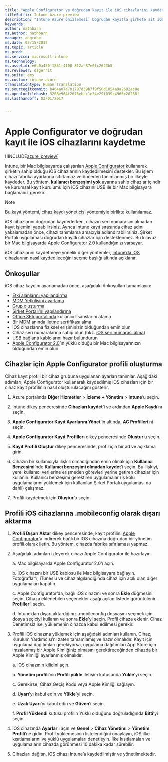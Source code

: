 ```yaml
---
title: "Apple Configurator ve doğrudan kayıt ile iOS cihazlarını kaydetme"
titleSuffix: Intune Azure preview
description: "Intune Azure önizlemesi: Doğrudan kayıtla şirkete ait iOS cihazlarını kaydetmek için Apple Configurator’ı kullanmayı öğrenin."
keywords: 
author: nathbarn
ms.author: nathbarn
manager: angrobe
ms.date: 02/15/2017
ms.topic: article
ms.prod: 
ms.service: microsoft-intune
ms.technology: 
ms.assetid: e6c0a430-1851-4108-812a-87e0fc2623b5
ms.reviewer: dagerrit
ms.suite: ems
ms.custom: intune-azure
translationtype: Human Translation
ms.sourcegitcommit: b464a07e701797d39b7f9f50d1854a9a2682ac8e
ms.openlocfilehash: 3208e964f2676ebcc1e54e29f039c4965c20238f
ms.lasthandoff: 03/01/2017


---
```


# <a name="enroll-ios-devices-with-apple-configurator-and-direct-enrollment"></a>Apple Configurator ve doğrudan kayıt ile iOS cihazlarını kaydetme 

[!INCLUDE[azure_preview](../includes/azure_preview.md)]

Intune, bir Mac bilgisayarda çalıştırılan [Apple Configurator](https://itunes.apple.com/us/app/apple-configurator-2/id1037126344?mt=12) kullanarak şirketin sahip olduğu iOS cihazlarının kaydedilmesini destekler. Bu işlem cihazı fabrika ayarlarına sıfırlamaz ve önceden tanımlanmış bir ilkeyle kaydeder. Bu yöntem, **kullanıcı benzeşimi yok** ayarına sahip cihazlar içindir ve kurumsal kayıt kurulumu için iOS cihazını USB ile bir Mac bilgisayara bağlamanız gerekir.

>[!NOTE]
>Bu kayıt yöntemi, [cihaz kaydı yöneticisi](enroll-devices-using-device-enrollment-manager.md) yöntemiyle birlikte kullanılamaz.

iOS cihazlarını doğrudan kaydederken, cihazın seri numarasını almadan kayıt işlemini yapabilirsiniz. Ayrıca Intune kayıt sırasında cihaz adını yakalamadan önce, cihazı tanımlama amacıyla adlandırabilirsiniz. Şirket Portalı uygulaması doğrudan kayıtlı cihazlar için desteklenmez. Bu kılavuz bir Mac bilgisayarda Apple Configurator 2.0 kullandığınızı varsayar.

iOS cihazlarını kaydetmeye yönelik diğer yöntemler, [Intune’da iOS cihazlarının nasıl kaydedileceğini seçme](choose-ios-enrollment-method.md) başlığı altında açıklanır.


## <a name="prerequisites"></a>Önkoşullar

iOS cihaz kaydını ayarlamadan önce, aşağıdaki önkoşulları tamamlayın:

- [Etki alanlarını yapılandırma](https://docs.microsoft.com/intune/get-started/start-with-a-paid-subscription-to-microsoft-intune-step-2)
- [MDM Yetkilisini ayarlama](set-mdm-authority.md)
- [Grup oluşturma](https://docs.microsoft.com/intune/get-started/start-with-a-paid-subscription-to-microsoft-intune-step-5)
- [Şirket Portalı’nı yapılandırma](/intune-azure/manage-apps/company-portal-app)
- [Office 365 portalında](http://go.microsoft.com/fwlink/p/?LinkId=698854) kullanıcı lisanslarını atama
- [Bir MDM anında iletme sertifikası alma](get-an-apple-mdm-push-certificate.md)
- iOS cihazlarına fiziksel erişiminizin olduğundan emin olun
- Cihaz seri numaralarına sahip olun (bkz. [iOS seri numarası alma](https://support.apple.com//HT204308))
- USB bağlantı kablolarını hazır bulundurun
- [Apple Configurator 2.0](https://itunes.apple.com/us/app/apple-configurator-2/id1037126344?mt=12)’ın yüklü olduğu bir Mac bilgisayarınızın olduğundan emin olun

## <a name="create-an-apple-configurator-profile-for-devices"></a>Cihazlar için Apple Configurator profili oluşturma

Cihaz kayıt profili bir cihaz grubuna uygulanan ayarları tanımlar. Aşağıdaki adımları, Apple Configurator kullanarak kaydedilmiş iOS cihazları için bir cihaz kayıt profilinin nasıl oluşturulacağını gösterir.

1. Azure portalında **Diğer Hizmetler** > **İzleme + Yönetim** > **Intune**’u seçin.

2. Intune dikey penceresinde **Cihazları kaydet**’i ve ardından **Apple Kaydı**’nı seçin.

3. **Apple Configurator Kayıt Ayarlarını Yönet**’in altında, **AC Profilleri**’ni seçin.

4. **Apple Configurator Kayıt Profilleri** dikey penceresinde **Oluştur**’u seçin.

5. **Kayıt Profili Oluştur** dikey penceresinde, profil için bir ad ve açıklama girin.

6. Cihazın bir kullanıcıyla ilişkili olmadığından emin olmak için **Kullanıcı Benzeşimi**’nde **Kullanıcı benzeşimi olmadan kaydet**’i seçin. Bu ilişkiyi, yerel kullanıcı verilerine erişmeden görevleri yerine getiren cihazlar için kullanın. Kullanıcı benzeşimi gerektiren uygulamalar (iş kolu uygulamalarını yüklemek için kullanılan Şirket Portalı uygulaması da dahil) çalışmaz.

7. Profili kaydetmek için **Oluştur**’u seçin.

## <a name="export-the-profile-as-mobileconfig-to-ios-devices"></a>Profili iOS cihazlarına .mobileconfig olarak dışarı aktarma

1. **Profili Dışarı Aktar** dikey penceresinde, kayıt profilini [Apple Configurator](https://itunes.apple.com/us/app/apple-configurator-2/id1037126344?mt=12)'a indirerek bağlı bir iOS cihazına doğrudan bir yönetim profili olarak iletin. Bu yöntem, cihazda fabrika sıfırlaması yapmaz.

2. Aşağıdaki adımları izleyerek cihazı Apple Configurator ile hazırlayın.

   a. Mac bilgisayarda Apple Configurator 2.0'ı açın.

   b. iOS cihazını bir USB kablosu ile Mac bilgisayara bağlayın. Fotoğraflar’ı, iTunes’u ve cihaz algılandığında cihaz için açık olan diğer uygulamaları kapatın.

   c. Apple Configurator’da, bağlı iOS cihazını ve sonra **Ekle** düğmesini seçin. Cihaza eklenebilen seçenekler aşağı açılan listede görüntülenir. **Profiller**’i seçin.

   d. Intune’dan dışarı aktardığınız .mobileconfig dosyasını seçmek için dosya seçiciyi kullanın ve sonra **Ekle**’yi seçin. Profil cihaza eklenir. Cihaz Denetimsiz ise, yüklemenin cihazda kabul edilmesi gerekir.

3. Profili iOS cihazına yüklemek için aşağıdaki adımları kullanın. Cihaz, Kurulum Yardımcısı’nı zaten tamamlamış ve hazır olmalıdır. Kayıt için uygulama dağıtımları gerekiyorsa, uygulama dağıtımları App Store için imzalanmış bir Apple Kimliğiniz olmasını gerektireceğinden cihazda bir Apple Kimliği ayarlanmış olmalıdır.

   a. iOS cihazının kilidini açın.

   b. **Yönetim profili**’nin **Profili yükle** iletişim kutusunda **Yükle**’yi seçin.

   c. Gerekirse, Cihaz Geçiş Kodu veya Apple Kimliği sağlayın.

   d. **Uyarı**’yı kabul edin ve **Yükle**’yi seçin.

   e. **Uzak Uyarı**’yı kabul edin ve **Güven**’i seçin.

   f. **Profil Yüklendi** kutusu profilin Yüklü olduğunu doğruladığında **Bitti**’yi seçin.

4. iOS cihazında **Ayarlar**’ı açın ve **Genel** > **Cihaz Yönetimi** > **Yönetim Profili**’ne gidin. Profil yüklemesinin listelendiğini onaylayın, iOS ilke kısıtlamalarını ve yüklü uygulamaları denetleyin. İlke kısıtlamaları ve uygulamaların cihazda görünmesi 10 dakika kadar sürebilir.

5. Cihazları dağıtın. iOS cihazı Intune’a kaydedilmiştir ve yönetilmektedir.

